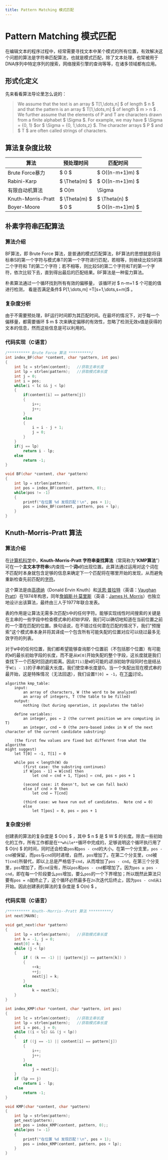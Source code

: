 ```yaml
---
title: Pattern Matching 模式匹配
---
```

# Pattern Matching 模式匹配

在编辑文本的程序过程中，经常需要寻找文本中某个模式的所有位置，有效解决这个问题的算法是字符串匹配算法，也就是模式匹配，除了文本处理，也常被用于DNA序列中特定序列的搜索，网络搜索引擎的查询等等，在诸多领域都有应用。

## 形式化定义

先来看看算法导论里怎么说的：

> We assume that the text is an array $ T[1,\dots,n] $ of length $ n $ and that the pattern is an array $ T[1,\dots,m] $ of length $ m > n $ . We further assume that the elements of P and T are characters drawn from a finite alphabet $ \Sigma $. For example, we may have $ \Sigma = \{0, 1\} $or $ \Sigma = \{0, 1,\dots,z\} $. The character arrays $ P $ and $ T $ are often called strings of characters.

## 算法复杂度比较

| 算法                 | 预处理时间            | 匹配时间            |
| ------------------ | ---------------- | --------------- |
| Brute Force暴力      | $ 0 $            | $ O((n-m+1)m) $ |
| Rabini-Karp        | $ \Theta(m) $    | $ O((n-m+1)m) $ |
| 有限自动机算法            | $ O(m|\Sigma|) $ | $ \Theta(n) $   |
| Knuth-Morris-Pratt | $ \Theta(m) $    | $ \Theta(n) $   |
| Boyer-Moore        | $ 0 $            | $ O((n-m+1)m) $ |

## 朴素字符串匹配算法

### 算法介绍

BF算法，即 Brute Force 算法，是普通的模式匹配算法，BF算法的思想就是将目标串S的第一个字符与模式串T的第一个字符进行匹配，若相等，则继续比较S的第二个字符和 T的第二个字符；若不相等，则比较S的第二个字符和T的第一个字符，依次比较下去，直到得出最后的匹配结果。BF算法是一种蛮力算法。

朴素算法通过一个循环找到所有有效的偏移量， 该循环对 $ n-m+1 $ 个可能的值进行检测， 看是否满足条件$ P[1,\dots,m] =T[s+1,\dots,s+m]$ 。

### 复杂度分析

由于不需要预处理，BF运行时间即为其匹配时间。在最坏的情况下，对于每一个偏移量，都需要循环 $ m $ 次来确定偏移的有效性，忽略了检测无效s值是获得的文本的信息，然而这些信息是可以利用的。

### 代码实现（C语言）

```c
/********** Brute Force 算法 **********/
int index_BF(char *content, char *pattern, int pos)
{
    int lc = strlen(content);   //获取主串长度
    int lp = strlen(pattern);   //获取模式串长度
    int j = 0;
    int i = pos;
    while(i < lc && j < lp)
    {
        if(content[i] == pattern[j])
        {
            i++;
            j++;
        }
        else
        {
            i = i - j + 1;
            j = 0;
        }
    }
    if(j == lp)
        return i - lp;
    else
        return -1;
}

void BF(char *content, char *pattern)
{
    int lp = strlen(pattern);
    int pos = index_BF(content, pattern, 0);;
    while(pos != -1)
    {
        printf("在位置 %d 发现匹配！\n", pos + 1);
        pos = index_BF(content, pattern, pos + lp);
    }
}
```

## Knuth-Morris-Pratt 算法

### 算法介绍

在[计算机科学](https://zh.wikipedia.org/wiki/%E8%AE%A1%E7%AE%97%E6%9C%BA%E7%A7%91%E5%AD%A6)中，**Knuth-Morris-Pratt 字符串查找算法**（常简称为“**KMP算法**”）可在一个**主文本字符串**`S`内查找一个**词**`W`的出现位置。此算法通过运用对这个词在不匹配时本身就包含足够的信息来确定下一个匹配将在哪里开始的发现，从而避免重新检查先前匹配的[字符](https://zh.wikipedia.org/wiki/%E5%AD%97%E7%AC%A6)。

这个算法是由[高德纳](https://zh.wikipedia.org/wiki/%E9%AB%98%E5%BE%B7%E7%BA%B3)（Donald Ervin Knuth）和[沃恩·普拉特](https://zh.wikipedia.org/w/index.php?title=%E6%B2%83%E6%81%A9%C2%B7%E6%99%AE%E6%8B%89%E7%89%B9&action=edit&redlink=1)（英语：[Vaughan Pratt](https://en.wikipedia.org/wiki/Vaughan_Pratt)）在1974年构思，同年[詹姆斯·H·莫里斯](https://zh.wikipedia.org/w/index.php?title=%E8%A9%B9%E5%A7%86%E6%96%AF%C2%B7H%C2%B7%E8%8E%AB%E9%87%8C%E6%96%AF&action=edit&redlink=1)（英语：[James H. Morris](https://en.wikipedia.org/wiki/James_H._Morris)）也独立地设计出该算法，最终由三人于1977年联合发表。

表的作用是让算法无需多次匹配`S`中的任何字符。能够实现线性时间搜索的关键是在主串的一些字段中检查模式串的*初始字段*，我们可以确切地知道在当前位置之前的一个潜在匹配的位置。换句话说，在不错过任何潜在匹配的情况下，我们"预搜索"这个模式串本身并将其译成一个包含所有可能失配的位置对应可以绕过最多无效字符的列表。

对于`W`中的任何位置，我们都希望能够查询那个位置前（不包括那个位置）有可能的`W`的最长初始字段的长度，而不是从`W[0]`开始失配的整个字段，这长度就是我们查找下一个匹配时回退的距离。因此`T[i]`是`W`的可能的*适当*初始字段同时也是结丛于`W[i - 1]`的子串的最大长度。我们使空串长度是0。当一个失配出现在模式串的最开始，这是特殊情况（无法回退），我们设置`T[0] = -1`，在[下面](https://zh.wikipedia.org/wiki/%E5%85%8B%E5%8A%AA%E6%96%AF-%E8%8E%AB%E9%87%8C%E6%96%AF-%E6%99%AE%E6%8B%89%E7%89%B9%E7%AE%97%E6%B3%95#.E5.BB.BA.E7.AB.8B.E8.A1.A8.E7.AE.97.E6.B3.95.E7.9A.84.E4.BC.AA.E4.BB.A3.E7.A0.81.E7.9A.84.E8.A7.A3.E9.87.8A)讨论。

```algorithm
algorithm kmp_table:
    input:
        an array of characters, W (the word to be analyzed)
        an array of integers, T (the table to be filled)
    output:
        nothing (but during operation, it populates the table)

    define variables:
        an integer, pos ← 2 (the current position we are computing in T)
        an integer, cnd ← 0 (the zero-based index in W of the next 
character of the current candidate substring)

    (the first few values are fixed but different from what the algorithm 
might suggest)
    let T[0] ← -1, T[1] ← 0

    while pos < length(W) do
        (first case: the substring continues)
        if W[pos - 1] = W[cnd] then
            let cnd ← cnd + 1, T[pos] ← cnd, pos ← pos + 1

        (second case: it doesn't, but we can fall back)
        else if cnd > 0 then
            let cnd ← T[cnd]

        (third case: we have run out of candidates.  Note cnd = 0)
        else
            let T[pos] ← 0, pos ← pos + 1
```

### 复杂度分析

创建表的算法的复杂度是 $ O(n) $ ，其中 $ n $ 是 $ W $ 的长度。除去一些初始化的工作，所有工作都是在`**while**`循环中完成的，足够说明这个循环执行用了 $ O(n) $ 的时间，同时还会检查`pos`和`pos - cnd`的大小。在第一个分支里，`pos - cnd`被保留，而`pos`与`cnd`同时递增，自然，`pos`增加了。在第二个分支里，`cnd`被`T[cnd]`所替代，即以上总是严格低于`cnd`，从而增加了`pos - cnd`。在第三个分支里，`pos`增加了，而`cnd`没有，所以`pos`和`pos - cnd`都增加了。因为`pos ≥ pos - cnd`，即在每一个阶段要么`pos`增加，要么`pos`的一个下界增加；所以既然此算法只要有`pos = n`就终止了，这个循环必然最多在`2n`次迭代后终止，因为`pos - cnd`从`1`开始。因此创建表的算法的复杂度是 $ O(n) $ 。

### 代码实现（C语言）

```c
/********** Knuth--Morris--Pratt 算法 **********/
int next[MAXN];

void get_next(char *pattern)
{
    int lp = strlen(pattern);   //获取模式串长度
    int k = -1, j = 0;
    next[0] = k;
    while (j < lp)
    {
        if ( (k == -1) || (pattern[j] == pattern[k]) )
        {
            ++k;
            ++j;
            next[j] = k;
        }
        else
            k = next[k];
    }
}

int index_KMP(char *content, char *pattern, int pos)  
{
    int lc = strlen(content);   //获取主串长度
    int lp = strlen(pattern);   //获取模式串长度
    int i = pos, j = 0;
    while ((i < lc) && (j < lp))
    {
        if ((j == -1) || content[i] == pattern[j])
        {  
            i++;
            j++;
        }
        else
            j = next[j];
    }
    if (lp == j)
        return i - lp;
    else
        return -1;
}

void KMP(char *content, char *pattern)
{
    int lp = strlen(pattern);
    get_next(pattern);
    int pos = index_KMP(content, pattern, 0);;
    while(pos != -1)
    {
        printf("在位置 %d 发现匹配！\n", pos + 1);
        pos = index_KMP(content, pattern, pos + lp);
    }
}
```